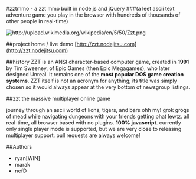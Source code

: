 #zztmmo - a zzt mmo built in node.js and jQuery
###(a leet ascii text adventure game you play in the browser with hundreds of thousands of other people in real-time)

<img src = "http://upload.wikimedia.org/wikipedia/en/5/50/Zzt.png" alt = "http://upload.wikimedia.org/wikipedia/en/5/50/Zzt.png">

##project home / live demo
[http://zzt.nodejitsu.com](http://zzt.nodejitsu.com)

##history
ZZT is an ANSI character-based computer game, created in <strong>1991</strong> by Tim Sweeney, of Epic Games (then Epic Megagames), who later designed Unreal. It remains one of the <strong>most popular DOS game creation systems</strong>. ZZT itself is not an acronym for anything; its title was simply chosen so it would always appear at the very bottom of newsgroup listings.

##zzt the massive multiplayer online game


journey through an ascii world of lions, tigers, and bars ohh my! grok grogs of mead while navigating dungeons with your friends getting phat lewtz. all real-time, all browser based with no plugins. <strong>100% javascript</strong>. currently only single player mode is supported, but we are very close to releasing multiplayer support. pull requests are always welcome!


##Authors

<ul>
  <li>ryan[WIN]</li>
  <li>marak</li>
  <li>nefD</li>
</ul>

  
